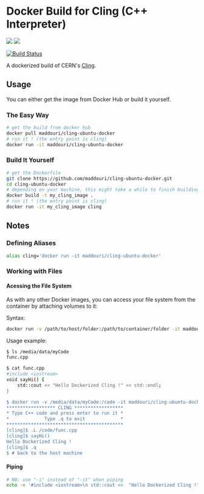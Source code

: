 # Docker Build for Cling (C++ Interpreter)

[![](https://img.shields.io/badge/Github-maddouri%2Fcling--ubuntu--docker-brightgreen.svg?style=flat-square)](https://github.com/maddouri/cling-ubuntu-docker)
[![](https://img.shields.io/badge/Docker%20Hub-maddouri%2Fcling--ubuntu--docker-blue.svg?style=flat-square)](https://hub.docker.com/r/maddouri/cling-ubuntu-docker)

[![Build Status](https://travis-ci.org/maddouri/cling-ubuntu-docker.svg?branch=develop)](https://travis-ci.org/maddouri/cling-ubuntu-docker)

A dockerized build of CERN's [Cling](https://root.cern.ch/cling).

## Usage

You can either get the image from Docker Hub or build it yourself.

### The Easy Way

```bash
# get the build from docker hub
docker pull maddouri/cling-ubuntu-docker
# run it ! (the entry point is cling)
docker run -it maddouri/cling-ubuntu-docker
```

### Build It Yourself

```bash
# get the Dockerfile
git clone https://github.com/maddouri/cling-ubuntu-docker.git
cd cling-ubuntu-docker
# depending on your machine, this might take a while to finish building
docker build -t my_cling_image .
# run it ! (the entry point is cling)
docker run -it my_cling_image cling
```

## Notes

### Defining Aliases

```bash
alias cling='docker run -it maddouri/cling-ubuntu-docker'
```

### Working with Files

#### Acessing the File System

As with any other Docker images, you can access your file system from the container by attaching volumes to it:

Syntax:

```bash
docker run -v /path/to/host/folder:/path/to/container/folder -it maddouri/cling-ubuntu-docker
```

Usage example:

```bash
$ ls /media/data/myCode
func.cpp

$ cat func.cpp
#include <iostream>
void sayHi() {
    std::cout << "Hello Dockerized Cling !" << std::endl;
}

$ docker run -v /media/data/myCode:/code -it maddouri/cling-ubuntu-docker
****************** CLING ******************
* Type C++ code and press enter to run it *
*             Type .q to exit             *
*******************************************
[cling]$ .L /code/func.cpp
[cling]$ sayHi()
Hello Dockerized Cling !
[cling]$ .q
$ # back to the host machine
```

#### Piping

```bash
# NB: use "-i" instead of "-it" when piping
echo -e '#include <iostream>\n std::cout <<  "Hello Dockerized Cling !" << std::endl;' | docker run -i maddouri/cling-ubuntu-docker
```
